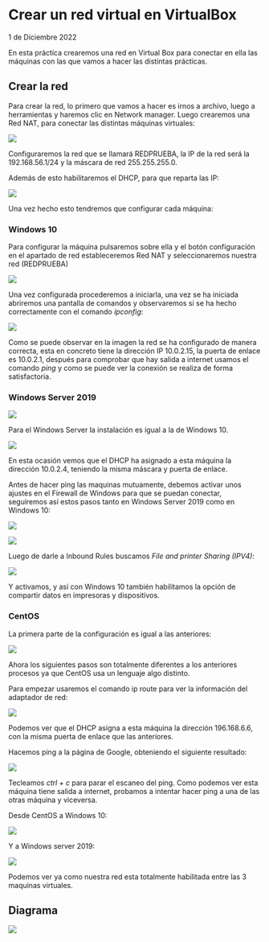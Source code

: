# Crear un red virtual en VirtualBox

1 de Diciembre 2022

En esta práctica crearemos una red en Virtual Box para conectar en ella las máquinas con las que vamos a hacer las distintas prácticas.

## Crear la red ##

Para crear la red, lo primero que vamos a hacer es irnos a archivo, luego a herramientas y haremos clic en Network manager. Luego crearemos una Red NAT, para conectar las distintas máquinas virtuales:

![](img/img1.png)



Configuraremos la red que se llamará REDPRUEBA, la IP de la red será la 192.168.56.1/24 y la máscara de red 255.255.255.0.

Además de esto habilitaremos el DHCP, para que reparta las IP:



![](img/img2.png)



Una vez hecho esto tendremos que configurar cada máquina:

### Windows 10

Para configurar la máquina pulsaremos sobre ella y el botón configuración en el apartado de red estableceremos Red NAT y seleccionaremos nuestra red (REDPRUEBA)

![](img/img3.png)

Una vez configurada procederemos a iniciarla, una vez se ha iniciada abriremos una pantalla de comandos y observaremos si se ha hecho correctamente con el comando *ipconfig*:

![](img/img4.png)



Como se puede observar en la imagen la red se ha configurado de manera correcta, esta en concreto tiene la dirección IP 10.0.2.15, la puerta de enlace es 10.0.2.1, después para comprobar que hay salida a internet usamos el comando *ping* y como se puede ver la conexión se realiza de forma satisfactoria.

### Windows Server 2019

![](img/img5.png)

Para el Windows Server la instalación es igual a la de Windows 10.

![](img/img6.png)



En esta ocasión vemos que el DHCP ha asignado a esta máquina la dirección 10.0.2.4, teniendo la misma máscara y puerta de enlace.

Antes de hacer ping las maquinas mutuamente, debemos activar unos ajustes en el Firewall de Windows para que se puedan conectar, seguiremos así estos pasos tanto en Windows Server 2019 como en Windows 10:

![](img/img7.png)

![](img/img8.png)

Luego de darle a Inbound Rules buscamos *File and printer Sharing (IPV4)*:

![](img/img9.png)

Y activamos, y así con Windows 10 también habilitamos la opción de compartir datos en impresoras y dispositivos.

### CentOS

La primera parte de la configuración es igual a las anteriores:

![](img/img10.png)

Ahora los siguientes pasos son totalmente diferentes a los anteriores procesos ya que CentOS usa un lenguaje algo distinto.

Para empezar usaremos el comando ip route para ver la información del adaptador de red:

![](img/img11.png)

Podemos ver que el DHCP asigna a esta máquina la dirección 196.168.6.6, con la misma puerta de enlace que las anteriores.

Hacemos ping a la página de Google, obteniendo el siguiente resultado:

![](img/img12.png)

Tecleamos *ctrl + c* para parar el escaneo del ping. Como podemos ver esta máquina tiene salida a internet, probamos a intentar hacer ping a una de las otras máquina y viceversa.

Desde CentOS a Windows 10:

![](img/img13.png)

Y a Windows server 2019:

![](img/img14.png)

Podemos ver ya como nuestra red esta totalmente habilitada entre las 3 maquinas virtuales.

## Diagrama

![](img/img15.png)



